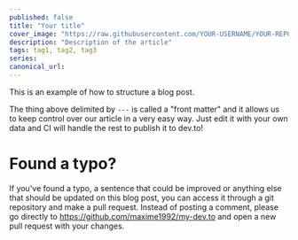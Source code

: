 ```yaml
---
published: false
title: "Your title"
cover_image: "https://raw.githubusercontent.com/YOUR-USERNAME/YOUR-REPO/master/blog-posts/NAME-OF-YOUR-BLOG-POST/assets/your-asset.png"
description: "Description of the article"
tags: tag1, tag2, tag3
series:
canonical_url:
---
```


This is an example of how to structure a blog post.

The thing above delimited by `---` is called a "front matter" and it allows us to keep control over our article in a very easy way. Just edit it with your own data and CI will handle the rest to publish it to dev.to!

# Found a typo?

If you've found a typo, a sentence that could be improved or anything else that should be updated on this blog post, you can access it through a git repository and make a pull request. Instead of posting a comment, please go directly to https://github.com/maxime1992/my-dev.to and open a new pull request with your changes.
